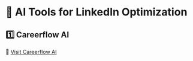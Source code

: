 # 💼 AI Tools for LinkedIn Optimization

## 1️⃣ Careerflow AI  
🔗 [Visit Careerflow AI](https://www.careerflow.ai/)
